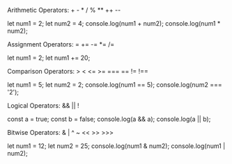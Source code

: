 <!-- Solution to Question Nos 1 and 2 -->

Arithmetic Operators: + - * / % ** ++ --
<!-- Examples -->
let num1 = 2;
let num2 = 4;
console.log(num1 + num2);
console.log(num1 * num2);

Assignment Operators: = += -= *= /=
<!-- Examples -->
let num1 = 2;
let num1 += 20;

Comparison Operators: > < <= >= === == != !==
<!-- Examples -->
let num1 = 5;
let num2 = 2;
console.log(num1 == 5);
console.log(num2 === '2');

Logical Operators: && || !
<!-- Examples -->
const a = true; 
const b = false;
console.log(a && a); 
console.log(a || b);

Bitwise Operators: & | ^ ~ << >> >>>
<!-- Examples -->
let num1 = 12;
let num2 = 25;
console.log(num1 & num2);
console.log(num1 | num2);

<!-- Answer to Question No 4 -->
<!-- When the program is executed, it will log the values of the variable, i to the console three times.
The loop starts with i = 1 and increments i by 7 in each iteration, so the loop will execute three times with the values of i being 1, 8, and 15. Once i reaches 22, the condition i < 20 becomes false, and the loop terminates. -->
